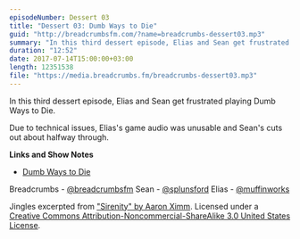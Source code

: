 ```yaml
---
episodeNumber: Dessert 03
title: "Dessert 03: Dumb Ways to Die"
guid: "http://breadcrumbsfm.com/?name=breadcrumbs-dessert03.mp3"
summary: "In this third dessert episode, Elias and Sean get frustrated playing Dumb Ways to Die."
duration: "12:52"
date: 2017-07-14T15:00:00+03:00
length: 12351538
file: "https://media.breadcrumbs.fm/breadcrumbs-dessert03.mp3"
---
```

In this third dessert episode, Elias and Sean get frustrated playing Dumb Ways to Die.

Due to technical issues, Elias's game audio was unusable and Sean's cuts out about halfway through.

**Links and Show Notes** 
- [ Dumb Ways to Die](https://itunes.apple.com/us/app/dumb-ways-to-die/id639930688?mt=8&uo=4)

Breadcrumbs - [@breadcrumbsfm](https://twitter.com/breadcrumbsfm) Sean - [@splunsford](https://twitter.com/splunsford) Elias - [@muffinworks](https://twitter.com/muffinworks)

Jingles excerpted from [ "Sirenity" by Aaron Ximm](http://freemusicarchive.org/music/aaron_ximm/handpans_and_the_hang/). Licensed under a [Creative Commons Attribution-Noncommercial-ShareAlike 3.0 United States License](http://creativecommons.org/licenses/by-nc-sa/3.0/us/).